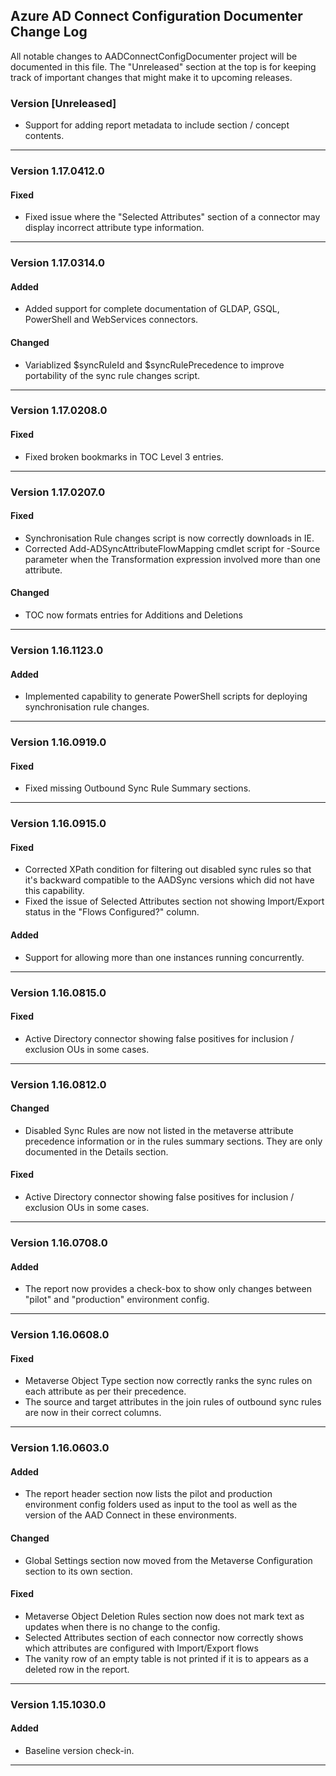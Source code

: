 ## Azure AD Connect Configuration Documenter Change Log

All notable changes to AADConnectConfigDocumenter project will be documented in this file. The "Unreleased" section at the top is for keeping track of important changes that might make it to upcoming releases.

### Version [Unreleased]

* Support for adding report metadata to include section / concept contents.

------------

### Version 1.17.0412.0

#### Fixed
- Fixed issue where the "Selected Attributes" section of a connector may display incorrect attribute type information.

------------

### Version 1.17.0314.0

#### Added
- Added support for complete documentation of GLDAP, GSQL, PowerShell and WebServices connectors.

#### Changed
- Variablized $syncRuleId and $syncRulePrecedence to improve portability of the sync rule changes script.

------------

### Version 1.17.0208.0

#### Fixed
- Fixed broken bookmarks in TOC Level 3 entries.

------------

### Version 1.17.0207.0

#### Fixed
- Synchronisation Rule changes script is now correctly downloads in IE.
- Corrected Add-ADSyncAttributeFlowMapping cmdlet script for -Source parameter when the Transformation expression involved more than one attribute.

#### Changed
- TOC now formats entries for Additions and Deletions

------------

### Version 1.16.1123.0

#### Added

* Implemented capability to generate PowerShell scripts for deploying synchronisation rule changes.

------------

### Version 1.16.0919.0

#### Fixed

* Fixed missing Outbound Sync Rule Summary sections.

------------

### Version 1.16.0915.0

#### Fixed

* Corrected XPath condition for filtering out disabled sync rules so that it's backward compatible to the AADSync versions which did not have this capability.
* Fixed the issue of Selected Attributes section not showing Import/Export status in the "Flows Configured?" column.

#### Added

* Support for allowing more than one instances running concurrently.

------------

### Version 1.16.0815.0

#### Fixed

* Active Directory connector showing false positives for inclusion / exclusion OUs in some cases. 

------------

### Version 1.16.0812.0


#### Changed

* Disabled Sync Rules are now not listed in the metaverse attribute precedence information or in the rules summary sections. They are only documented in the Details section.

#### Fixed

* Active Directory connector showing false positives for inclusion / exclusion OUs in some cases. 
------------

### Version 1.16.0708.0

#### Added

* The report now provides a check-box to show only changes between "pilot" and "production" environment config.
 
------------

### Version 1.16.0608.0

#### Fixed

* Metaverse Object Type  section now correctly ranks the sync rules on each attribute as per their precedence.
* The source and target attributes in the join rules of outbound sync rules are now in their correct columns.

------------

### Version 1.16.0603.0

#### Added

* The report header section now lists the pilot and production environment config folders used as input to the tool as well as the version of the AAD Connect in these environments.

#### Changed

* Global Settings section now moved from the Metaverse Configuration section to its own section.

#### Fixed

* Metaverse Object Deletion Rules section now does not mark text as updates when there is no change to the config.
* Selected Attributes section of each connector now correctly shows which attributes are configured with Import/Export flows
* The vanity row of an empty table is not printed if it is to appears as a deleted row in the report.

------------

### Version 1.15.1030.0

#### Added

* Baseline version check-in.

------------
